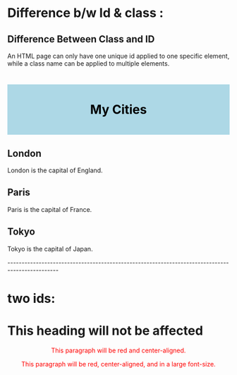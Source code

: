 # Difference b/w Id & class :

<!DOCTYPE html>
<html>
<head>
<style>
/* Style the element with the id "myHeader" */
#myHeader {
    background-color: lightblue;
    color: black;
    padding: 40px;
    text-align: center;
}

/* Style all elements with the class name "city" */
.city {
    background-color: tomato;
    color: white;
    padding: 10px;
} 
</style>
</head>
<body>

<h2>Difference Between Class and ID</h2>
<p>An HTML page can only have one unique id applied to one specific element, while a class name can be applied to multiple elements.</p>

<!-- A unique element -->
<h1 id="myHeader">My Cities</h1>

<!-- Multiple similar elements -->
<h2 class="city">London</h2>
<p>London is the capital of England.</p>

<h2 class="city">Paris</h2>
<p>Paris is the capital of France.</p>

<h2 class="city">Tokyo</h2>
<p>Tokyo is the capital of Japan.</p>

</body>
</html>
------------------------------------------------------------------------------------------------

# two ids: 

<!DOCTYPE html>
<html>
<head>
<style>
p.center {
    text-align: center;
    color: red;
}

p.large {
    font-size: 300%;
}
</style>
</head>
<body>

<h1 class="center">This heading will not be affected</h1>
<p class="center">This paragraph will be red and center-aligned.</p>
<p class="center large">This paragraph will be red, center-aligned, and in a large font-size.</p> 

</body>
</html>
 
